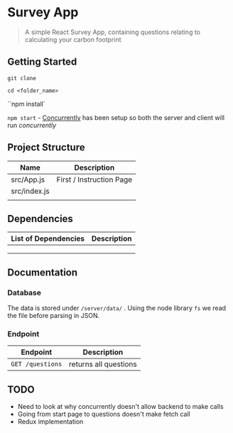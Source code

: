 # Survey App

> A simple React Survey App, containing questions relating to calculating your carbon footprint 

 

## Getting Started

`git clone` 

`cd <folder_name>`

``npm install`

`npm start` - [Concurrently](https://www.npmjs.com/package/concurrently) has been setup so both the server and client will run *concurrently*

## Project Structure

| Name         | Description              |
| ------------ | ------------------------ |
| src/App.js   | First / Instruction Page |
| src/index.js |                          |
|              |                          |

## Dependencies

| List of Dependencies | Description |
| -------------------- | ----------- |
|                      |             |
|                      |             |
|                      |             |

## Documentation

### Database

The data is stored under `/server/data/` . Using the node library `fs` we read the file before parsing in JSON.

### Endpoint

| Endpoint         | Description           |
| ---------------- | --------------------- |
| `GET /questions` | returns all questions |



##  TODO

- Need to look at why concurrently doesn't allow backend to make calls
- Going from start page to questions doesn't make fetch call
- Redux implementation
